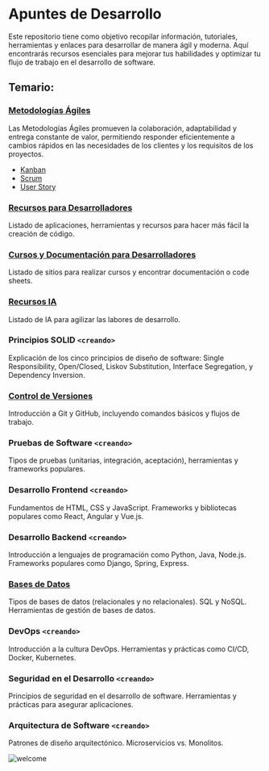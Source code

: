 # Apuntes de Desarrollo
Este repositorio tiene como objetivo recopilar información, tutoriales, herramientas y enlaces para desarrollar de manera ágil y moderna. Aquí encontrarás recursos esenciales para mejorar tus habilidades y optimizar tu flujo de trabajo en el desarrollo de software.

## Temario:

### [Metodologías Ágiles](/Metodologías%20Ágiles/)
Las Metodologías Ágiles promueven la colaboración, adaptabilidad y entrega constante de valor, permitiendo responder eficientemente a cambios rápidos en las necesidades de los clientes y los requisitos de los proyectos.
- [Kanban](/Metodologías%20Ágiles/Kanban.md)
- [Scrum](/Metodologías%20Ágiles/Scrum.md)
- [User Story](/Metodologías%20Ágiles/User%20Story.md)

### [Recursos para Desarrolladores](/Recursos%20para%20Desarrolladores.md)
Listado de aplicaciones, herramientas y recursos para hacer más fácil la creación de código.

### [Cursos y Documentación para Desarrolladores](/Cursos%20y%20Documentación%20para%20Desarrolladores.md)
Listado de sitios para realizar cursos y encontrar documentación o code sheets.

### [Recursos IA](/Recursos%20IA.md)
Listado de IA para agilizar las labores de desarrollo.

### Principios SOLID `<creando>`
Explicación de los cinco principios de diseño de software: Single Responsibility, Open/Closed, Liskov Substitution, Interface Segregation, y Dependency Inversion.

### [Control de Versiones](/Control%20de%20Versiones.md)
Introducción a Git y GitHub, incluyendo comandos básicos y flujos de trabajo.

### Pruebas de Software `<creando>`
Tipos de pruebas (unitarias, integración, aceptación), herramientas y frameworks populares.

### Desarrollo Frontend `<creando>`
Fundamentos de HTML, CSS y JavaScript. Frameworks y bibliotecas populares como React, Angular y Vue.js.

### Desarrollo Backend `<creando>`
Introducción a lenguajes de programación como Python, Java, Node.js. Frameworks populares como Django, Spring, Express.

### [Bases de Datos](/Bases%20de%20Datos.md)
Tipos de bases de datos (relacionales y no relacionales). SQL y NoSQL. Herramientas de gestión de bases de datos.

### DevOps `<creando>`
Introducción a la cultura DevOps. Herramientas y prácticas como CI/CD, Docker, Kubernetes.

### Seguridad en el Desarrollo `<creando>`
Principios de seguridad en el desarrollo de software. Herramientas y prácticas para asegurar aplicaciones.

### Arquitectura de Software `<creando>`
Patrones de diseño arquitectónico. Microservicios vs. Monolitos.

![welcome](https://www.monkeyuser.com/2020/welcome-to-hell/199-welcome-to-hell.png)